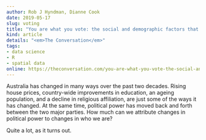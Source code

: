```yaml
---
author: Rob J Hyndman, Dianne Cook
date: 2019-05-17
slug: voting
title: "You are what you vote: the social and demographic factors that influence your vote"
kind: article
details: "<em>The Conversation</em>"
tags:
- data science
- R
- spatial data
online: https://theconversation.com/you-are-what-you-vote-the-social-and-demographic-factors-that-influence-your-vote-116591
---
```


Australia has changed in many ways over the past two decades. Rising house prices, country-wide improvements in education, an ageing population, and a decline in religious affiliation, are just some of the ways it has changed. At the same time, political power has moved back and forth between the two major parties. How much can we attribute changes in political power to changes in who we are?

Quite a lot, as it turns out.
